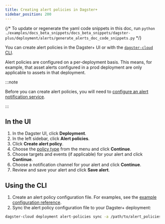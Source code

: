 ```yaml
---
title: Creating alert policies in Dagster+
sidebar_position: 200
---
```

{/* To update or regenerate the yaml code snippets in this doc, run `python ./examples/docs_beta_snippets/docs_beta_snippets/dagster-plus/deployment/alerts/generate_alerts_doc_code_snippets.py` */}

You can create alert policies in the Dagster+ UI or with the [`dagster-cloud` CLI](/dagster-plus/deployment/management/dagster-cloud-cli).

Alert policies are configured on a per-deployment basis. This means, for example, that asset alerts configured in a prod deployment are only applicable to assets in that deployment.


:::note

Before you can create alert policies, you will need to [configure an alert notification service](/dagster-plus/features/alerts/configuring-an-alert-notification-service).

:::

## In the UI

1. In the Dagster UI, click **Deployment**.
2. In the left sidebar, click **Alert policies**.
3. Click **Create alert policy**.
4. Choose the [policy type](/dagster-plus/features/alerts/alert-policy-types) from the menu and click **Continue**.
5. Choose targets and events (if applicable) for your alert and click **Continue**.
6. Choose a notification channel for your alert and click **Continue**.
7. Review and save your alert and click **Save alert**.

## Using the CLI

1. Create an alert policy configuration file. For examples, see the [example configuration reference](/dagster-plus/features/alerts/example-config).
2. Sync the alert policy configuration file to your Dagster+ deployment:

```bash
dagster-cloud deployment alert-policies sync -a /path/to/alert_policies.yaml
```